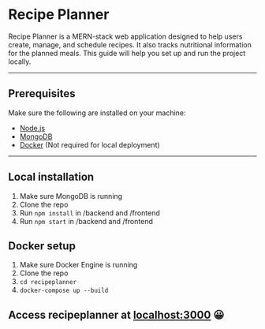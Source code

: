 # Recipe Planner

Recipe Planner is a MERN-stack web application designed to help users create, manage, and schedule recipes. It also tracks nutritional information for the planned meals. This guide will help you set up and run the project locally.

---

## Prerequisites

Make sure the following are installed on your machine:

- [Node.js](https://nodejs.org/)
- [MongoDB](https://www.mongodb.com/)
- [Docker](https://www.docker.com/) (Not required for local deployment)

---

## Local installation

1. Make sure MongoDB is running
2. Clone the repo
3. Run ```npm install``` in /backend and /frontend
4. Run ```npm start``` in /backend and /frontend

## Docker setup 

1. Make sure Docker Engine is running
2. Clone the repo
3.  ```cd recipeplanner ```
4.   ```docker-compose up --build ```

## Access recipeplanner at [localhost:3000](http:localhost:3000) 😀

   
